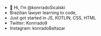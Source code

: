 - 👋 Hi, I’m @konrradoSicalski
- Brazilian lawyer learning to code,
- Just got started in JS, KOTLIN, CSS, HTML
- Twitter: Konrrado9
- Instagram: konradoBaltazar

<!---
konrradoSicalski/konrradoSicalski is a ✨ special ✨ repository because its `README.md` (this file) appears on your GitHub profile.
You can click the Preview link to take a look at your changes.
--->

